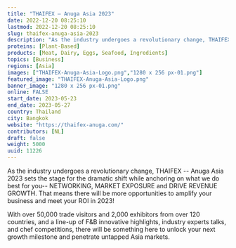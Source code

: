 ```yaml
---
title: "THAIFEX – Anuga Asia 2023"
date: 2022-12-20 08:25:10
lastmod: 2022-12-20 08:25:10
slug: thaifex-anuga-asia-2023
description: "As the industry undergoes a revolutionary change, THAIFEX – Anuga Asia 2023 sets the stage for the dramatic shift while anchoring on what we do best for you– NETWORKING, MARKET EXPOSURE and DRIVE REVENUE GROWTH. That means there will be more opportunities to amplify your business and meet your ROI in 2023!With over 50,000 trade visitors and 2,000 exhibitors from over 120 countries, and a line-up of F&B innovative highlights, industry experts talks, and chef competitions, there will be something here to unlock your next growth milestone and penetrate untapped Asia markets."
proteins: [Plant-Based]
products: [Meat, Dairy, Eggs, Seafood, Ingredients]
topics: [Business]
regions: [Asia]
images: ["THAIFEX-Anuga-Asia-Logo.png","1280 x 256 px-01.png"]
featured_image: "THAIFEX-Anuga-Asia-Logo.png"
banner_image: "1280 x 256 px-01.png"
online: FALSE
start_date: 2023-05-23
end_date: 2023-05-27
country: Thailand
city: Bangkok
website: "https://thaifex-anuga.com/"
contributors: [NL]
draft: false
weight: 5000
uuid: 11226
---
```

As the industry undergoes a revolutionary change, THAIFEX -- Anuga Asia
2023 sets the stage for the dramatic shift while anchoring on what we do
best for you-- NETWORKING, MARKET EXPOSURE and DRIVE REVENUE GROWTH.
That means there will be more opportunities to amplify your business and
meet your ROI in 2023!

With over 50,000 trade visitors and 2,000 exhibitors from over 120
countries, and a line-up of F&B innovative highlights, industry experts
talks, and chef competitions, there will be something here to unlock
your next growth milestone and penetrate untapped Asia markets.

